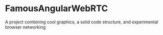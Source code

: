 # FamousAngularWebRTC
A project combining cool graphics, a solid code structure, and experimental browser networking
